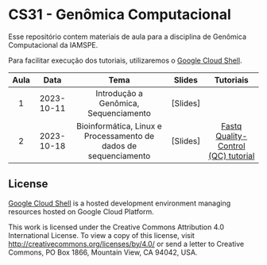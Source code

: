 # CS31 - Genômica Computacional

Esse repositório contem materiais de aula para a disciplina de Genômica Computacional da IAMSPE.

Para facilitar execução dos tutoriais, utilizaremos o [Google Cloud Shell](https://cloud.google.com/shell/docs/tutorials).

| **Aula** | **Data** | **Tema** | **Slides** | **Tutoriais** |
|:--------:|:--------:|:--------:|:----------:|:-------------:|
| 1 | 2023-10-11 | Introdução a Genômica, Sequenciamento | [Slides] |  |
| 2 | 2023-10-18 | Bioinformática, Linux e Processamento de dados de sequenciamento | [Slides] | [Fastq Quality-Control (QC) tutorial](https://shell.cloud.google.com/?ephemeral=true&cloudshell_git_repo=https://github.com/RushAlz/IAMSPE-CS31-Genomica_Computacional.git&cloudshell_tutorial=tutorials/qc.md&shellonly=true) |


## License

[Google Cloud Shell](https://cloud.google.com/shell/docs/) is a hosted development environment managing resources hosted on Google Cloud Platform.

This work is licensed under the Creative Commons Attribution 4.0 International License. To view a copy of this license, visit <http://creativecommons.org/licenses/by/4.0/> or send a letter to Creative Commons, PO Box 1866, Mountain View, CA 94042, USA.
